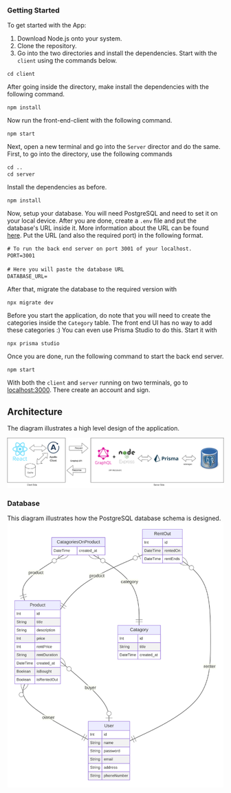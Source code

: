 ### Getting Started

To get started with the App:

1. Download Node.js onto your system.
2. Clone the repository.
3. Go into the two directories and install the dependencies. Start with the `client` using the commands below.

```
cd client
```

After going inside the directory, make install the dependencies with the following command.

```
npm install
```

Now run the front-end-client with the following command.

```
npm start
```

Next, open a new terminal and go into the `Server` director and do the same. First, to go into the directory, use the following commands

```
cd ..
cd server
```

Install the dependencies as before.

```
npm install
```

Now, setup your database. You will need PostgreSQL and need to set it on your local device. After you are done, create a `.env` file and put the database's URL inside it. More information about the URL can be found [here](https://www.prisma.io/docs/concepts/database-connectors/postgresql). Put the URL (and also the required port) in the following format.

```
# To run the back end server on port 3001 of your localhost.
PORT=3001

# Here you will paste the database URL
DATABASE_URL=
```

After that, migrate the database to the required version with

```
npx migrate dev
```

Before you start the application, do note that you will need to create the categories inside the `Category` table. The front end UI has no way to add these categories :)
You can even use Prisma Studio to do this. Start it with

```
npx prisma studio
```

Once you are done, run the following command to start the back end server.

```
npm start
```

With both the `client` and `server` running on two terminals, go to [localhost:3000](http://localhost:3000). There create an account and sign.

## Architecture

The diagram illustrates a high level design of the application.

![alt text](./TeebayArchitecture.png)

### Database

This diagram illustrates how the PostgreSQL database schema is designed.
![alt text](./prisma-erd.svg)
